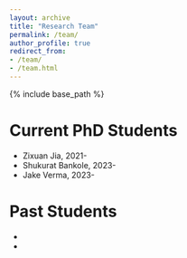 ```yaml
---
layout: archive
title: "Research Team"
permalink: /team/
author_profile: true
redirect_from:
- /team/
- /team.html
---
```


{% include base_path %}

Current PhD Students
======
* Zixuan Jia, 2021-
* Shukurat Bankole, 2023-
* Jake Verma, 2023-

Past Students
======
* 
*
